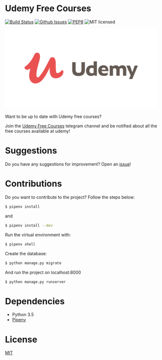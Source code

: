 # Udemy Free Courses

[![Build Status](https://travis-ci.org/hudsonbrendon/udemy-free-courses.svg?branch=master)](https://travis-ci.org/hudsonbrendon/udemy-free-courses)
[![Github Issues](http://img.shields.io/github/issues/hudsonbrendon/udemy-free-courses.svg?style=flat)](https://github.com/hudsonbrendon/udemy-free-courses/issues?sort=updated&state=open)
[![PEP8](https://img.shields.io/badge/code%20style-pep8-orange.svg)](https://www.python.org/dev/peps/pep-0008/)
![MIT licensed](https://img.shields.io/badge/license-MIT-blue.svg)

![Logo](logo.png)

Want to be up to date with Udemy free courses?

Join the [Udemy Free Courses](https://t.me/udemy_free_courses) telegram channel and be notified about all the free courses available at udemy!

# Suggestions

Do you have any suggestions for improvement? Open an [issue](https://github.com/hudsonbrendon/udemy-free-courses/issues)!

# Contributions

Do you want to contribute to the project? Follow the steps below:

```bash
$ pipenv install
```
and
```bash
$ pipenv install --dev
```
Run the virtual environment with:

```bash
$ pipenv shell
```

Create the database:

```bash
$ python manage.py migrate
```
And run the project on localhost:8000

```bash
$ python manage.py runserver
```

# Dependencies

- Python 3.5
- [Pipenv](https://github.com/kennethreitz/pipenv)

# License

[MIT](http://en.wikipedia.org/wiki/MIT_License)
